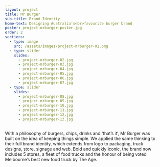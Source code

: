 ```yaml
---
layout: project
title: Mr Burger
sub-title: Brand Identity
home-text: Designing Australia’s<br>favourite burger brand
poster: project-mrburger-poster.jpg
order: 2
sections:
  - type: image
    src: /assets/images/project-mrburger-01.png
  - type: slider
    slides:
      - project-mrburger-02.jpg
      - project-mrburger-03.jpg
      - project-mrburger-04.jpg
      - project-mrburger-05.jpg
      - project-mrburger-06.jpg
      - project-mrburger-07.jpg
  - type: slider
    slides:
      - project-mrburger-08.jpg
      - project-mrburger-09.jpg
      - project-mrburger-10.jpg
      - project-mrburger-11.jpg
      - project-mrburger-12.jpg
      - project-mrburger-13.jpg
---
```


With a philosophy of burgers, chips, drinks and ‘that’s it’, Mr Burger was built on the idea of keeping things simple. We applied the same thinking to their full brand identity, which extends from logo to packaging, truck designs, store, signage and web. Bold and quickly iconic, the brand now includes 5 stores, a fleet of food trucks and the honour of being voted Melbourne’s best new food truck by The Age.
